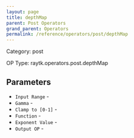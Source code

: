 ```yaml
---
layout: page
title: depthMap
parent: Post Operators
grand_parent: Operators
permalink: /reference/operators/post/depthMap
---
```


Category: post

OP Type: raytk.operators.post.depthMap

## Parameters

* `Input Range` - 
* `Gamma` - 
* `Clamp to [0-1]` - 
* `Function` - 
* `Exponent Value` - 
* `Output OP` -
